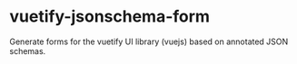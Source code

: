 # vuetify-jsonschema-form

Generate forms for the vuetify UI library (vuejs) based on annotated JSON schemas.
